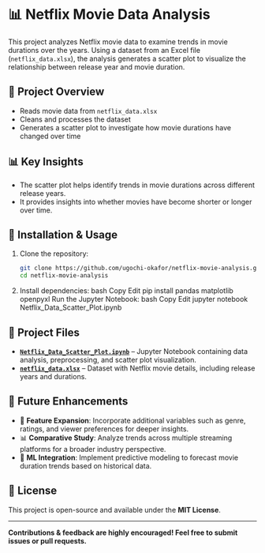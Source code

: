 # 📊 Netflix Movie Data Analysis

This project analyzes Netflix movie data to examine trends in movie durations over the years. Using a dataset from an Excel file (`netflix_data.xlsx`), the analysis generates a scatter plot to visualize the relationship between release year and movie duration.

## 📌 Project Overview

- Reads movie data from `netflix_data.xlsx`
- Cleans and processes the dataset
- Generates a scatter plot to investigate how movie durations have changed over time

## 📊 Key Insights

- The scatter plot helps identify trends in movie durations across different release years.
- It provides insights into whether movies have become shorter or longer over time.

## 🔧 Installation & Usage

1. Clone the repository:
   ```bash
   git clone https://github.com/ugochi-okafor/netflix-movie-analysis.git
   cd netflix-movie-analysis
2. Install dependencies:
bash
Copy
Edit
pip install pandas matplotlib openpyxl
Run the Jupyter Notebook:
bash
Copy
Edit
jupyter notebook Netflix_Data_Scatter_Plot.ipynb

## 📂 Project Files

- **[`Netflix_Data_Scatter_Plot.ipynb`](Netflix_Data_Scatter_Plot.ipynb)** – Jupyter Notebook containing data analysis, preprocessing, and scatter plot visualization.
- **[`netflix_data.xlsx`](https://github.com/ugochi-okafor/netflix_data/blob/main/netflix_data.xlsx)** – Dataset with Netflix movie details, including release years and durations.

## 🚀 Future Enhancements

- 📌 **Feature Expansion**: Incorporate additional variables such as genre, ratings, and viewer preferences for deeper insights.  
- 📊 **Comparative Study**: Analyze trends across multiple streaming platforms for a broader industry perspective.  
- 🤖 **ML Integration**: Implement predictive modeling to forecast movie duration trends based on historical data.

## 📜 License

This project is open-source and available under the **MIT License**.

---
**Contributions & feedback are highly encouraged! Feel free to submit issues or pull requests.**
